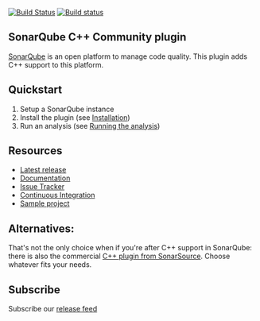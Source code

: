 [![Build Status](https://travis-ci.org/wenns/sonar-cxx.svg?branch=master)](https://travis-ci.org/wenns/sonar-cxx)
[![Build status](https://ci.appveyor.com/api/projects/status/ufnpbd1cy3b0bbk0?svg=true)](https://ci.appveyor.com/project/jorgecosta/sonar-cxx)

## SonarQube C++ Community plugin

[SonarQube](https://www.sonarqube.org) is an open platform to manage code quality. This plugin
adds C++ support to this platform.


## Quickstart
1. Setup a SonarQube instance
2. Install the plugin (see [Installation](https://github.com/wenns/sonar-cxx/wiki/Installation))
3. Run an analysis (see [Running the analysis](https://github.com/wenns/sonar-cxx/wiki/Running-the-analysis))


## Resources
- [Latest release](https://github.com/wenns/sonar-cxx/releases)
- [Documentation](https://github.com/wenns/sonar-cxx/wiki)
- [Issue Tracker](https://github.com/wenns/sonar-cxx/issues)
- [Continuous Integration](https://travis-ci.org/wenns/sonar-cxx)
- [Sample project](https://github.com/wenns/sonar-cxx/tree/master/sonar-cxx-plugin/src/samples/SampleProject)


## Alternatives:
That's not the only choice when if you're after C++ support in SonarQube: there is also 
the commercial [C++ plugin from SonarSource](http://www.sonarsource.com/products/plugins/languages/cpp/). 
Choose whatever fits your needs.

## Subscribe
Subscribe our [release feed](https://github.com/wenns/sonar-cxx/releases.atom)
